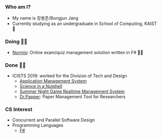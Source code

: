 ### Who am I?

* My name is 장봉준/Bongjun Jang
* Currently studying as an undergraduate in School of Computing, KAIST 🔬

### Doing 👨‍💻

* [Normio](https://github.com/2489D/Normio): Online exam/quiz management solution written in F# 🧙‍♂️
 
### Done 👨‍💻

* ICISTS 2019: worked for the Division of Tech and Design
  - [Application Management System](https://github.com/icists/ams3)
  - [Science in a Nutshell](https://github.com/icists/scinutsh)
  - [Summer Night Game Realtime Management System](https://github.com/icists/summer-night)
  - [Dr.Papper](https://github.com/bonjune/dr-papper): Paper Management Tool for Researchers

### CS Interest

* Concurrent and Parallel Software Design
* Programming Languages
  - [F#](https://github.com/dotnet/fsharp)
